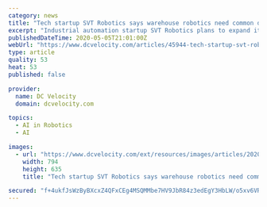 ```yaml
---
category: news
title: "Tech startup SVT Robotics says warehouse robotics need common data layer"
excerpt: "Industrial automation startup SVT Robotics plans to expand its software platform that enables businesses to rapidly adopt robotics, thanks to a $3.5 million funding round announced today, the firm said."
publishedDateTime: 2020-05-05T21:01:00Z
webUrl: "https://www.dcvelocity.com/articles/45944-tech-startup-svt-robotics-says-warehouse-robotics-need-common-data-layer"
type: article
quality: 53
heat: 53
published: false

provider:
  name: DC Velocity
  domain: dcvelocity.com

topics:
  - AI in Robotics
  - AI

images:
  - url: "https://www.dcvelocity.com/ext/resources/images/articles/2020/202005/SVT_Robotics___Co_founders.jpg?height=635&t=1588711752&width=1200"
    width: 794
    height: 635
    title: "Tech startup SVT Robotics says warehouse robotics need common data layer"

secured: "f+4ukfJsWzByBXcxZ4QFxCEg4MSQMMbe7HV9JbR84z3edEgY3HbLW/o5xv6VRj0uVn86UqTtg3LZapGsRyoIEpGPs0geSryPmTaZGnnqTCR0ACOh6kG6g3JUP5gzeVUUOO74lSa8M07tD1YgwsuYQlrC7hjH8JtEytmc6cIT3KN97QNIpuUNt0Zu+6gCIAUzTlz7/+VtjzdUvcyv48n1fFlfldkF6O3X8NkHJzPqzJdWcKB5fqGXqivce70YMHlV1WPe3rQiwrgTYN7Hb0dqyujIHBNs+30Fj2eKHfG+enS57GuH6ZOahKNIiey9eE/L;rJbTMMwt0MJLhM8uZ3+C8A=="
---
```


